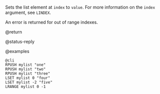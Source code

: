 Sets the list element at `index` to `value`. For more information on the
`index` argument, see `LINDEX`.

An error is returned for out of range indexes.

@return

@status-reply

@examples

    @cli
    RPUSH mylist "one"
    RPUSH mylist "two"
    RPUSH mylist "three"
    LSET mylist 0 "four"
    LSET mylist -2 "five"
    LRANGE mylist 0 -1

